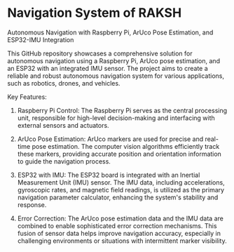# Navigation System of RAKSH
Autonomous Navigation with Raspberry Pi, ArUco Pose Estimation, and ESP32-IMU Integration

This GitHub repository showcases a comprehensive solution for autonomous navigation using a Raspberry Pi, ArUco pose estimation, and an ESP32 with an integrated IMU sensor. The project aims to create a reliable and robust autonomous navigation system for various applications, such as robotics, drones, and vehicles.

Key Features:

1. Raspberry Pi Control: The Raspberry Pi serves as the central processing unit, responsible for high-level decision-making and interfacing with external sensors and actuators.

2. ArUco Pose Estimation: ArUco markers are used for precise and real-time pose estimation. The computer vision algorithms efficiently track these markers, providing accurate position and orientation information to guide the navigation process.

3. ESP32 with IMU: The ESP32 board is integrated with an Inertial Measurement Unit (IMU) sensor. The IMU data, including accelerations, gyroscopic rates, and magnetic field readings, is utilized as the primary navigation parameter calculator, enhancing the system's stability and response.

4. Error Correction: The ArUco pose estimation data and the IMU data are combined to enable sophisticated error correction mechanisms. This fusion of sensor data helps improve navigation accuracy, especially in challenging environments or situations with intermittent marker visibility.
